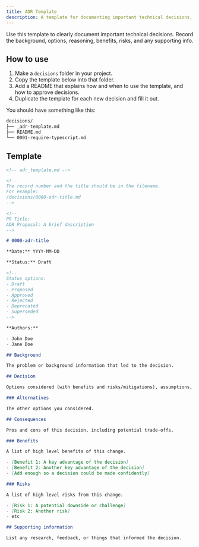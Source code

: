 ```yaml
---
title: ADR Template
description: A template for documenting important technical decisions, including background, available options, rationale, expected benefits, possible risks, and any supporting information.
---
```


Use this template to clearly document important technical decisions. Record the background, options, reasoning, benefits, risks, and any supporting info.

## How to use

1. Make a `decisions` folder in your project.
2. Copy the template below into that folder.
3. Add a README that explains how and when to use the template, and how to approve decisions.
4. Duplicate the template for each new decision and fill it out.

You should have something like this:

```sh
decisions/
├── _adr-template.md
├── README.md
└── 0001-require-typescript.md
```

## Template

```md
<!-- adr_template.md -->

<!--
The record number and the title should be in the filename.
For example:
/decisions/0000-adr-title.md
-->

<!--
PR Title:
ADR Proposal: A brief description
-->

# 0000-adr-title

**Date:** YYYY-MM-DD

**Status:** Draft

<!--
Status options:
- Draft
- Proposed
- Approved
- Rejected
- Deprecated
- Superseded
-->

**Authors:**

- John Doe
- Jane Doe

## Background

The problem or background information that led to the decision.

## Decision

Options considered (with benefits and risks/mitigations), assumptions, choice made, and reasoning.

### Alternatives

The other options you considered.

## Consequences

Pros and cons of this decision, including potential trade-offs.

### Benefits

A list of high level benefits of this change.

- [Benefit 1: A key advantage of the decision]
- [Benefit 2: Another key advantage of the decision]
- [Add enough so a decision could be made confidently]

### Risks

A list of high level risks from this change.

- [Risk 1: A potential downside or challenge]
- [Risk 2: Another risk]
- etc

## Supporting information

List any research, feedback, or things that informed the decision.
```
